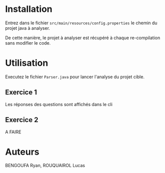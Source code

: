 # Installation
Entrez dans le fichier `src/main/resources/config.properties` le chemin du projet java à analyser.

De cette manière, le projet à analyser est récupéré à chaque re-compilation sans modifier le code.

# Utilisation
Executez le fichier `Parser.java` pour lancer l'analyse du projet cible.
## Exercice 1
Les réponses des questions sont affichés dans le cli
## Exercice 2
A FAIRE

# Auteurs
BENGOUFA Ryan, ROUQUAIROL Lucas